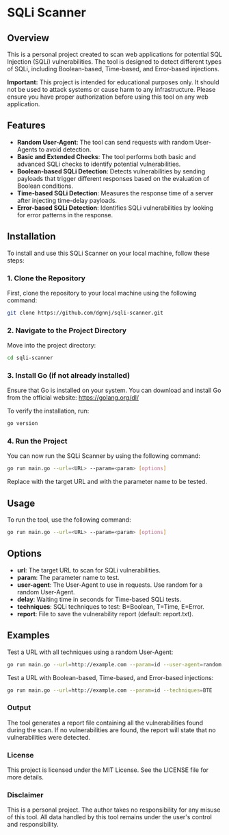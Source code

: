 # SQLi Scanner

## Overview

This is a personal project created to scan web applications for potential SQL Injection (SQLi) vulnerabilities. The tool is designed to detect different types of SQLi, including Boolean-based, Time-based, and Error-based injections.

**Important:** This project is intended for educational purposes only. It should not be used to attack systems or cause harm to any infrastructure. Please ensure you have proper authorization before using this tool on any web application.

## Features

- **Random User-Agent**: The tool can send requests with random User-Agents to avoid detection.
- **Basic and Extended Checks**: The tool performs both basic and advanced SQLi checks to identify potential vulnerabilities.
- **Boolean-based SQLi Detection**: Detects vulnerabilities by sending payloads that trigger different responses based on the evaluation of Boolean conditions.
- **Time-based SQLi Detection**: Measures the response time of a server after injecting time-delay payloads.
- **Error-based SQLi Detection**: Identifies SQLi vulnerabilities by looking for error patterns in the response.

## Installation

To install and use this SQLi Scanner on your local machine, follow these steps:

### 1. Clone the Repository

First, clone the repository to your local machine using the following command:

```bash
git clone https://github.com/dgnnj/sqli-scanner.git
```

### 2. Navigate to the Project Directory

Move into the project directory:

```bash
cd sqli-scanner
```

### 3. Install Go (if not already installed)

Ensure that Go is installed on your system. You can download and install Go from the official website: https://golang.org/dl/

To verify the installation, run:

```bash
go version
```

### 4. Run the Project

You can now run the SQLi Scanner by using the following command:

```bash
go run main.go --url=<URL> --param=<param> [options]
```

Replace <URL> with the target URL and <param> with the parameter name to be tested.

## Usage

To run the tool, use the following command:

```bash
go run main.go --url=<URL> --param=<param> [options]
```

## Options

- **url**: The target URL to scan for SQLi vulnerabilities.
- **param**: The parameter name to test.
- **user-agent**: The User-Agent to use in requests. Use random for a random User-Agent.
- **delay**: Waiting time in seconds for Time-based SQLi tests.
- **techniques**: SQLi techniques to test: B=Boolean, T=Time, E=Error.
- **report**: File to save the vulnerability report (default: report.txt).

## Examples

Test a URL with all techniques using a random User-Agent:

```bash
go run main.go --url=http://example.com --param=id --user-agent=random
```

Test a URL with Boolean-based, Time-based, and Error-based injections:

```bash
go run main.go --url=http://example.com --param=id --techniques=BTE
```

### Output

The tool generates a report file containing all the vulnerabilities found during the scan. If no vulnerabilities are found, the report will state that no vulnerabilities were detected.

### License

This project is licensed under the MIT License. See the LICENSE file for more details.

### Disclaimer

This is a personal project. The author takes no responsibility for any misuse of this tool. All data handled by this tool remains under the user's control and responsibility.
